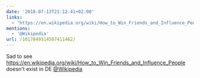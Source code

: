 ```yaml
---
date: '2018-07-13T21:12:41+02:00'
links:
  - 'https://en.wikipedia.org/wiki/How_to_Win_Friends_and_Influence_People'
mentions:
  - '@Wikipedia'
url: /1017849314507411462/
---
```

Sad to see https://en.wikipedia.org/wiki/How_to_Win_Friends_and_Influence_People doesn't exist in DE [@Wikipedia](https://twitter.com/@Wikipedia)

